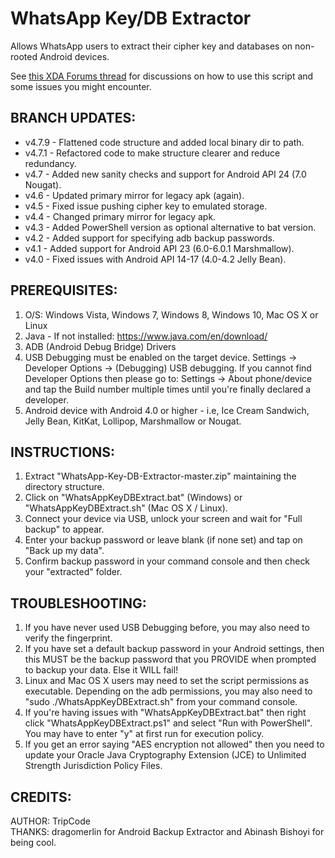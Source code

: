 
# WhatsApp Key/DB Extractor

Allows WhatsApp users to extract their cipher key and databases on non-rooted Android devices.

See [this XDA Forums thread](https://forum.xda-developers.com/t/tool-whatsapp-key-db-extractor-crypt6-12-non-root-updated-october-2016.2770982) for discussions on how to use this script and some issues you might encounter.

## BRANCH UPDATES:

 * v4.7.9 - Flattened code structure and added local binary dir to path.
 * v4.7.1 - Refactored code to make structure clearer and reduce redundancy.
 * v4.7   - Added new sanity checks and support for Android API 24 (7.0 Nougat).
 * v4.6   - Updated primary mirror for legacy apk (again).
 * v4.5   - Fixed issue pushing cipher key to emulated storage.
 * v4.4   - Changed primary mirror for legacy apk.
 * v4.3   - Added PowerShell version as optional alternative to bat version.
 * v4.2   - Added support for specifying adb backup passwords.
 * v4.1   - Added support for Android API 23 (6.0-6.0.1 Marshmallow).
 * v4.0   - Fixed issues with Android API 14-17 (4.0-4.2 Jelly Bean).

## PREREQUISITES:

 1. O/S: Windows Vista, Windows 7, Windows 8, Windows 10, Mac OS X or Linux
 1. Java - If not installed: https://www.java.com/en/download/
 1. ADB (Android Debug Bridge) Drivers
 1. USB Debugging must be enabled on the target device. Settings -> Developer Options -> (Debugging) USB debugging.
    If you cannot find Developer Options then please go to: Settings -> About phone/device and tap the Build number multiple times until you're finally declared a developer.
 1. Android device with Android 4.0 or higher - i.e, Ice Cream Sandwich, Jelly Bean, KitKat, Lollipop, Marshmallow or Nougat.

## INSTRUCTIONS:

 1. Extract "WhatsApp-Key-DB-Extractor-master.zip" maintaining the directory structure.
 1. Click on "WhatsAppKeyDBExtract.bat" (Windows) or "WhatsAppKeyDBExtract.sh" (Mac OS X / Linux).
 1. Connect your device via USB, unlock your screen and wait for "Full backup" to appear.
 1. Enter your backup password or leave blank (if none set) and tap on "Back up my data".
 1. Confirm backup password in your command console and then check your "extracted" folder.

## TROUBLESHOOTING:

 1. If you have never used USB Debugging before, you may also need to verify the fingerprint.
 1. If you have set a default backup password in your Android settings, then this MUST be the
     backup password that you PROVIDE when prompted to backup your data. Else it WILL fail!
 1. Linux and Mac OS X users may need to set the script permissions as executable. Depending on the
     adb permissions, you may also need to "sudo ./WhatsAppKeyDBExtract.sh" from your command console.
 1. If you're having issues with "WhatsAppKeyDBExtract.bat" then right click "WhatsAppKeyDBExtract.ps1"
     and select "Run with PowerShell". You may have to enter "y" at first run for execution policy.
 1. If you get an error saying "AES encryption not allowed" then you need to update your Oracle Java
    Cryptography Extension (JCE) to Unlimited Strength Jurisdiction Policy Files.

## CREDITS:
 AUTHOR: TripCode  
 THANKS: dragomerlin for Android Backup Extractor and Abinash Bishoyi for being cool.  